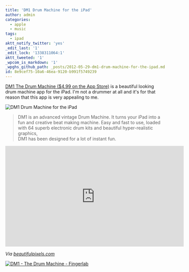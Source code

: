 ```yaml
---
title: 'DM1 Drum Machine for the iPad'
author: admin
categories:
  - apple
  - music
tags:
  - ipad
aktt_notify_twitter: 'yes'
_edit_last: '1'
_edit_lock: '1338311064:1'
aktt_tweeted: '1'
_wpcom_is_markdown: '1'
_wpghs_github_path: _posts/2012-05-29-dm1-drum-machine-for-the-ipad.md
id: 8e9cef75-10a6-46ea-9120-b991f5749239
---
```

<p><a href="http://click.linksynergy.com/fs-bin/stat?id=6PFrOqNV4B8&offerid=146261&type=3&subid=0&tmpid=1826&RD_PARM1=http%253A%252F%252Fitunes.apple.com%252Fca%252Fapp%252Fdm1-the-drum-machine%252Fid431573951%253Fmt%253D8%2526uo%253D4%2526partnerId%253D30" target="itunes_store">DM1 The Drum Machine ($4.99 on the App Store)</a> is a beautiful looking drum machine app for the iPad. I'm not a drummer at all and it's for that reason that this app is very appealing to me.</p>
<p><img src="https://chrisenns.com/wp-content/uploads/2012/05/IMG_2343-filtered.jpg" alt="DM1 Drum Machine for the iPad" title="DM1 Drum Machine for the iPad" class="aligncenter size-full wp-image-20455" /></p>
<blockquote><p>
  DM1 is an advanced vintage Drum Machine. It turns your iPad into a fun and creative beat making machine. Easy and fast to use, loaded with 64 superb electronic drum kits and beautiful hyper-realistic graphics,<br />
  DM1 has been designed for a lot of instant fun.
</p></blockquote>
<p><iframe width="560" height="315" src="http://www.youtube.com/embed/oH81SM3dl8k" frameborder="0" allowfullscreen></iframe></p>
<p><em>Via <a href="http://beautifulpixels.com/ipad/dm1-making-sick-beats-never-looked-better/">beautifulpixels.com</a></em></p>
<p><a href="http://click.linksynergy.com/fs-bin/stat?id=6PFrOqNV4B8&offerid=146261&type=3&subid=0&tmpid=1826&RD_PARM1=http%253A%252F%252Fitunes.apple.com%252Fca%252Fapp%252Fdm1-the-drum-machine%252Fid431573951%253Fmt%253D8%2526uo%253D4%2526partnerId%253D30" target="itunes_store"><img src="http://r.mzstatic.com/images/web/linkmaker/badge_appstore-lrg.gif" alt="DM1 - The Drum Machine - Fingerlab" style="border: 0;"/></a></p>
